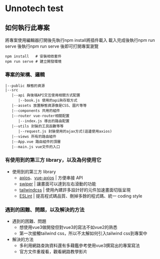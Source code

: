 # Unnotech test

## 如何執行此專案

將專案使用編輯器打開後先執行npm install將插件載入
載入完成後執行npm run serve 後執行npm run serve 後即可打開專案瀏覽
```
npm install   # 安裝相依套件
npm run serve # 建立開發環境
```

### 專案的架構、邏輯
```
|--public 靜態的資源
|--src
   |--api 與後端API交互使用相關方式配置
      |--book.js 使用的api與存取方式
   |--assets 放置靜態資源像是CSS、圖片等等
   |--components 共用的組件
   |--router vue-router相關配置
      |--index.js 導出的路由配置
   |--utils 封裝的工具函數等等
      |--request.js 封裝使用的ajax方式(這邊使用axios)
   |--views 所有的路由組件
   |--App.vue 路由組件的頂層
   |--main.js vue文件的入口
```

### 有使用到的第三方 library，以及為何使用它

* 使用到的第三方 library
  * [axios](https://www.npmjs.com/package/axios)、[vue-axios](https://www.npmjs.com/package/vue-axios) | 方便串接 API
  * [swiper](https://swiperjs.com/) | 讓畫面可以達到左右滾動的功能
  * [tailwindcss](https://tailwindcss.com/) | 使用內建許多設計好的元件加速畫面切版呈現
  * [ESLint](https://eslint.org/) | 提高程式碼品質、刪掉多餘的程式碼、統一 coding style


### 遇到的困難、問題，以及解決的方法

* 遇到的困難、問題
  * 想使用vue3做開發但對vue3的寫法不如vue2的熟悉
  * 第一次接觸tailwind css，所以不太解如何引入tailwind css到專案中
* 解決的方法
  * 多利用網路查詢資料還有多藉鑑參考使用vue3撰寫出的專案寫法
  * 官方文件重複看，觀看網路教學影片


